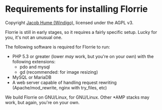 Requirements for installing Florrie
===

Copyright [Jacob Hume (Windigo)](http://fragdev.com/), licensed
under the AGPL v3.

Florrie is still in early stages, so it requires a fairly specific setup. Lucky
for you, it's not an unusual one.

The following software is required for Florrie to run:

- PHP 5.3 or greater (lower *may* work, but you're on your own) with the
  following extensions:
	- pdo and mysql
	- gd (recommended: for image resizing)
- MySQL or MariaDB
- A web server capable of handling request rewriting (Apache/mod_rewrite,
  nginx with try_files, etc)

We build Florrie on GNU/Linux, for GNU/Linux. Other *AMP stacks may work, but
again, you're on your own.
